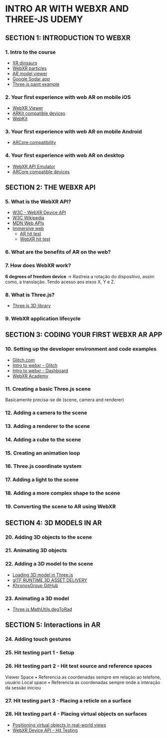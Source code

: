 # INTRO AR WITH WEBXR AND THREE-JS UDEMY

## SECTION 1: INTRODUCTION TO WEBXR

### 1. Intro to the course

- [XR dinsaurs](https://www.xrdinosaurs.com/)
- [WebXR particles](https://toji.github.io/webxr-particles/)
- [AR model viewer](https://modelviewer.dev/)
- [Google Sodar app](https://sodar.withgoogle.com/)
- [Three.js paint example](https://threejs.org/examples/webxr_ar_paint.html)

### 2. Your first experience with web AR on mobile iOS

- [WebXR Viewer](https://apps.apple.com/us/app/webxr-viewer/id1295998056)
- [ARKit compatible devices](https://developer.apple.com/library/archive/documentation/DeviceInformation/Reference/iOSDeviceCompatibility/DeviceCompatibilityMatrix/DeviceCompatibilityMatrix.html)
- [WebKit](https://webkit.org/status/#?search=webxr)

### 3. Your first experience with web AR on mobile Android

- [ARCore compatibility](https://developers.google.com/ar/devices)

### 4. Your first experience with web AR on desktop

- [WebXR API Emulator](https://chrome.google.com/webstore/detail/webxr-api-emulator/mjddjgeghkdijejnciaefnkjmkafnnje?hl=en)
- [ARCore compatible devices](https://developers.google.com/ar/devices)

## SECTION 2: THE WEBXR API

### 5. What is the WebXR API?

- [W3C - WebXR Device API](https://www.w3.org/TR/webxr/)
- [W3C Wikipedia](https://en.wikipedia.org/wiki/World_Wide_Web_Consortium)
- [MDN Web APIs](https://developer.mozilla.org/en-US/docs/Web/API)
- [Immersive web](https://github.com/immersive-web/webxr)
  - [AR hit test](https://storage.googleapis.com/chromium-webxr-test/r991081/proposals/phone-ar-hit-test.html)
  - [WebXR hit test](https://chromestatus.com/feature/4755348300759040)

### 6. What are the benefits of AR on the web?

### 7. How does WebXR work?

**6 degrees of freedom device**
  -> Rastreia a rotação do dispositivo, assim como, a translação. Tendo acesso aos eixos X, Y e Z.

### 8. What is Three.js?

- [Three.js 3D library](https://threejs.org/)

### 9. WebXR application lifecycle

## SECTION 3: CODING YOUR FIRST WEBXR AR APP

### 10. Setting up the developer environment and code examples

- [Glitch.com](https://glitch.com/)
- [Intro to webxr - Glitch](https://intro-to-webxr.glitch.me/)
- [Intro to webxr - Dashboard](https://glitch.com/edit/#!/intro-to-webxr?path=0.basic_scene.html%3A1%3A0)
- [WebXR Academy](https://glitch.com/~intro-to-webxr)

### 11. Creating a basic Three.js scene

Basicamente precisa-se de (scene, camera and renderer)

### 12. Adding a camera to the scene

### 13. Adding a renderer to the scene

### 14. Adding a cube to the scene

### 15. Creating an animation loop

### 16. Three.js coordinate system

### 17. Adding a light to the scene

### 18. Adding a more complex shape to the scene

### 19. Converting the scene to AR using WebXR

## SECTION 4: 3D MODELS IN AR

### 20. Adding 3D objects to the scene

### 21. Animating 3D objects

### 22. Adding a 3D model to the scene

- [Loading 3D model in Three.js](https://threejs.org/docs/#manual/en/introduction/Loading-3D-models)
- [glTF RUNTIME 3D ASSET DELIVERY](https://www.khronos.org/gltf/)
- [KhronosGroup GitHub](https://github.com/KhronosGroup/glTF-Sample-Models)

### 23. Animating a 3D model

- [Three.js MathUtils.degToRad](https://threejs.org/docs/#api/en/math/MathUtils.degToRad)

## SECTION 5: Interactions in AR

### 24. Adding touch gestures

### 25. Hit testing part 1 - Setup

### 26. Hit testing part 2 - Hit test source and reference spaces

Viewer Space
  • Referencia as coordenadas sempre em relação ao telefone, usuário
Local space
  • Referencia as coordenadas sempre onde a interação da sessão iniciou

### 27. Hit testing part 3 - Placing a reticle on a surface

### 28. Hit testing part 4 - Placing virtual objects on surfaces

- [Positioning virtual objects in real-world views](https://web.dev/ar-hit-test/)
- [WebXR Device API - Hit Testing](https://github.com/immersive-web/hit-test/blob/master/hit-testing-explainer.md)
